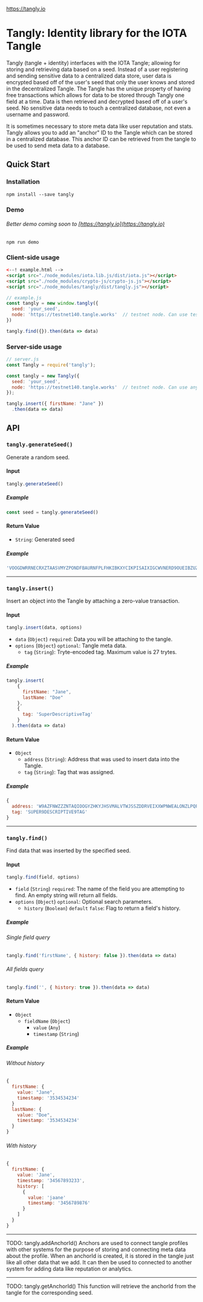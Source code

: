 https://tangly.io
# Tangly: Identity library for the IOTA Tangle
Tangly (tangle + identity) interfaces with the IOTA Tangle; allowing for storing and retrieving data based on a seed. Instead of a user registering and sending sensitive data to a centralized data store, user data is encrypted based off of the user's seed that only the user knows and stored in the decentralized Tangle. The Tangle has the unique property of having free transactions which allows for data to be stored through Tangly one field at a time. Data is then retrieved and decrypted based off of a user's seed. No sensitive data needs to touch a centralized database, not even a username and password.

It is sometimes necessary to store meta data like user reputation and stats. Tangly allows you to add an "anchor" ID to the Tangle which can be stored in a centralized database. This anchor ID can be retrieved from the tangle to be used to send meta data to a database.
## Quick Start
### Installation
```
npm install --save tangly
```
### Demo
###### Better demo coming soon to [https://tangly.io](https://tangly.io)
```
npm run demo
```
### Client-side usage
```html
<--! example.html -->
<script src="./node_modules/iota.lib.js/dist/iota.js"></script>
<script src="./node_modules/crypto-js/crypto-js.js"></script>
<script src="./node_modules/tangly/dist/tangly.js"></script>
```
```javascript
// example.js
const tangly = new window.tangly({
  seed: 'your_seed',
  node: 'https://testnet140.tangle.works'  // testnet node. Can use testnet or mainnet
})

tangly.find({}).then(data => data)
```
### Server-side usage
```javascript
// server.js
const Tangly = require('tangly');

const tangly = new Tangly({
  seed: 'your_seed',
  node: 'https://testnet140.tangle.works'  // testnet node. Can use any testnet or mainnet node
});

tangly.insert({ firstName: "Jane" })
  .then(data => data)
```
## API
### `tangly.generateSeed()`
Generate a random seed.
#### **Input**
```javascript
tangly.generateSeed()
```
##### Example
```javascript
const seed = tangly.generateSeed()
```
#### **Return Value**
- `String`: Generated seed
##### Example
```javascript
'VOOGDWRRNECRXZTAASVMYZPONDFBAURNFPLFHKIBKXYCIKPISAIXIGCWVNERD9OUEIBZUZCVCRSFFJHGY'
```
-------
### `tangly.insert()`
Insert an object into the Tangle by attaching a zero-value transaction.
#### **Input**
```javascript
tangly.insert(data, options)
```
- `data` (`Object`) `required`: Data you will be attaching to the tangle.
- `options` (`Object`) `optional`: Tangle meta data.
  - `tag` (`String`): Tryte-encoded tag. Maximum value is 27 trytes.
##### Example
```javascript
tangly.insert(
    {
      firstName: "Jane",
      lastName: "Doe"
    },
    {
      tag: 'SuperDescriptiveTag'
    }
  ).then(data => data)
```
#### **Return Value**
- `Object`
  - `address` (`String`): Address that was used to insert data into the Tangle.
  - `tag` (`String`): Tag that was assigned.
##### Example
```javascript
{
  address: 'W9AZFNWZZZNTAQIOOGYZHKYJHSVMALVTWJSSZDDRVEIXXWPNWEALONZLPQPTCDZRZLHNIHSUKZRSZAZ9W',
  tag: 'SUPER9DESCRIPTIVE9TAG'
}
```
-------
### `tangly.find()`
Find data that was inserted by the specified seed.
#### **Input**
```javascript
tangly.find(field, options)
```
- `field` (`String`) `required`: The name of the field you are attempting to find. An empty string will return all fields.
- `options` (`Object`) `optional`: Optional search parameters.
  - `history` (`Boolean`) `default` `false`: Flag to return a field's history.
##### Example
###### Single field query
```javascript
tangly.find('firstName', { history: false }).then(data => data)
```
###### All fields query
```javascript
tangly.find('', { history: true }).then(data => data)
```
#### **Return Value**
- `Object`
  - `fieldName` (`Object`)
    - `value` (`Any`)
    - `timestamp` (`String`)
##### Example
###### Without history
```javascript
{
  firstName: {
    value: "Jane",
    timestamp: '3534534234'
  }
  lastName: {
    value: "Doe",
    timestamp: '3534534234'
  }
}
```
###### With history
```javascript
{
  firstName: {
    value: 'Jane',
    timestamp: '34567893233',
    history: [
      {
        value: 'jaane'
        timestamp: '3456789876'
      }
    ]
  }
}
```
----
TODO: tangly.addAnchorId()
Anchors are used to connect tangle profiles with other systems for the purpose of storing and connecting meta data about the profile. When an anchorId is created, it is stored in the tangle just like all other data that we add. It can then be used to connected to another system for adding data like reputation or analytics.

----
TODO: tangly.getAnchorId()
This function will retrieve the anchorId from the tangle for the corresponding seed.

